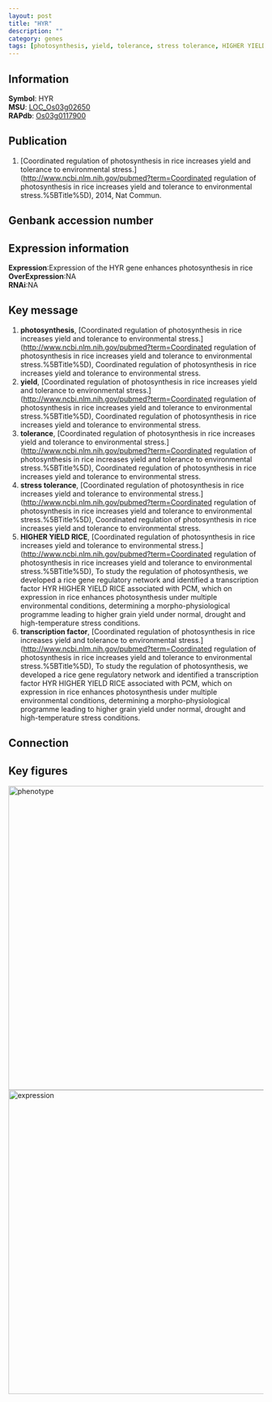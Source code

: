 ```yaml
---
layout: post
title: "HYR"
description: ""
category: genes
tags: [photosynthesis, yield, tolerance, stress tolerance, HIGHER YIELD RICE, transcription factor, Gene]
---
```


## Information
__Symbol__: HYR  
__MSU__: [LOC_Os03g02650](http://rice.plantbiology.msu.edu/cgi-bin/ORF_infopage.cgi?orf=LOC_Os03g02650)  
__RAPdb__: [Os03g0117900](http://rapdb.dna.affrc.go.jp/viewer/gbrowse_details/irgsp1?name=Os03g0117900)  

## Publication
1. [Coordinated regulation of photosynthesis in rice increases yield and tolerance to environmental stress.](http://www.ncbi.nlm.nih.gov/pubmed?term=Coordinated regulation of photosynthesis in rice increases yield and tolerance to environmental stress.%5BTitle%5D), 2014, Nat Commun.

## Genbank accession number

## Expression information
__Expression__:Expression of the HYR gene enhances photosynthesis in rice  
__OverExpression__:NA  
__RNAi__:NA  

## Key message
1. __photosynthesis__, [Coordinated regulation of photosynthesis in rice increases yield and tolerance to environmental stress.](http://www.ncbi.nlm.nih.gov/pubmed?term=Coordinated regulation of photosynthesis in rice increases yield and tolerance to environmental stress.%5BTitle%5D), Coordinated regulation of photosynthesis in rice increases yield and tolerance to environmental stress.
2. __yield__, [Coordinated regulation of photosynthesis in rice increases yield and tolerance to environmental stress.](http://www.ncbi.nlm.nih.gov/pubmed?term=Coordinated regulation of photosynthesis in rice increases yield and tolerance to environmental stress.%5BTitle%5D), Coordinated regulation of photosynthesis in rice increases yield and tolerance to environmental stress.
3. __tolerance__, [Coordinated regulation of photosynthesis in rice increases yield and tolerance to environmental stress.](http://www.ncbi.nlm.nih.gov/pubmed?term=Coordinated regulation of photosynthesis in rice increases yield and tolerance to environmental stress.%5BTitle%5D), Coordinated regulation of photosynthesis in rice increases yield and tolerance to environmental stress.
4. __stress tolerance__, [Coordinated regulation of photosynthesis in rice increases yield and tolerance to environmental stress.](http://www.ncbi.nlm.nih.gov/pubmed?term=Coordinated regulation of photosynthesis in rice increases yield and tolerance to environmental stress.%5BTitle%5D), Coordinated regulation of photosynthesis in rice increases yield and tolerance to environmental stress.
5. __HIGHER YIELD RICE__, [Coordinated regulation of photosynthesis in rice increases yield and tolerance to environmental stress.](http://www.ncbi.nlm.nih.gov/pubmed?term=Coordinated regulation of photosynthesis in rice increases yield and tolerance to environmental stress.%5BTitle%5D), To study the regulation of photosynthesis, we developed a rice gene regulatory network and identified a transcription factor HYR HIGHER YIELD RICE associated with PCM, which on expression in rice enhances photosynthesis under multiple environmental conditions, determining a morpho-physiological programme leading to higher grain yield under normal, drought and high-temperature stress conditions.
6. __transcription factor__, [Coordinated regulation of photosynthesis in rice increases yield and tolerance to environmental stress.](http://www.ncbi.nlm.nih.gov/pubmed?term=Coordinated regulation of photosynthesis in rice increases yield and tolerance to environmental stress.%5BTitle%5D), To study the regulation of photosynthesis, we developed a rice gene regulatory network and identified a transcription factor HYR HIGHER YIELD RICE associated with PCM, which on expression in rice enhances photosynthesis under multiple environmental conditions, determining a morpho-physiological programme leading to higher grain yield under normal, drought and high-temperature stress conditions.

## Connection

## Key figures
<img src="http://ricencode.github.io/images/HYR.pheno.png" alt="phenotype"  style="width: 600px;"/>

<img src="http://ricencode.github.io/images/HYR.exp.png" alt="expression"  style="width: 600px;"/>


